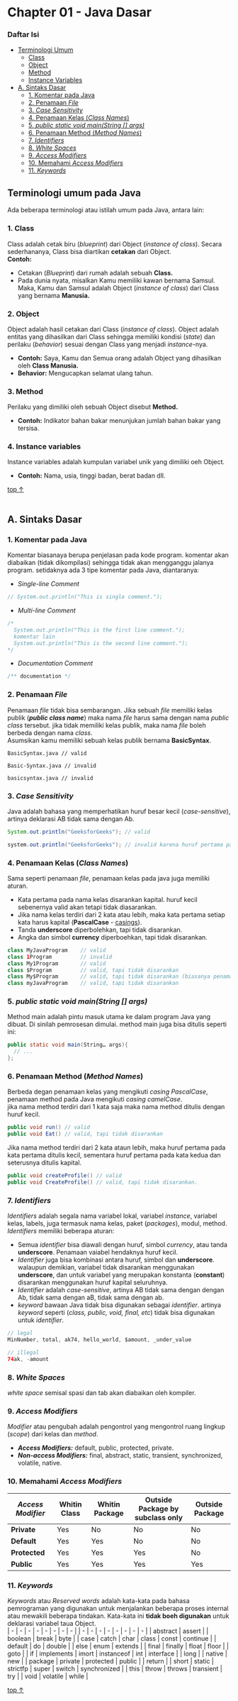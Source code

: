 # Chapter 01 - Java Dasar

### Daftar Isi
- [Terminologi Umum](#terminologi-umum-pada-java)
  - [Class](#1-class)
  - [Object](#2-object)
  - [Method](#3-method)
  - [Instance Variables](#4-instance-variables)
- [A. Sintaks Dasar](#terminologi-umum-pada-java)
  - [1. Komentar pada Java](#1-komentar-pada-java)
  - [2. Penamaan *File*](#2-penamaan-file)
  - [3. *Case Sensitivity*](#3-case-sensitivity)
  - [4. Penamaan Kelas (*Class Names*)](#4-penamaan-kelas-class-names)
  - [5. *public static void main(String [] args)*](#5-public-static-void-mainstring--args)
  - [6. Penamaan Method (*Method Names*)](#6-penamaan-method-method-names)
  - [7. *Identifiers*](#7-identifiers)
  - [8. *White Spaces*](#8-white-spaces)
  - [9. *Access Modifiers*](#9-access-modifiers)
  - [10. Memahami *Access Modifiers*](#10-memahami-access-modifiers)
  - [11. *Keywords*](#11-keywords)


## Terminologi umum pada Java
Ada beberapa terminologi atau istilah umum pada Java, antara lain:
### 1. Class
  Class adalah cetak biru (*blueprint*) dari Object (*instance of class*). Secara sederhananya, Class bisa diartikan **cetakan** dari Object.<br>
  **Contoh:**
  * Cetakan (*Blueprint*) dari rumah adalah sebuah **Class.**
  * Pada dunia nyata, misalkan Kamu memiliki kawan bernama Samsul. Maka,  Kamu dan Samsul adalah Object (*instance of class*) dari Class yang  bernama **Manusia.**<br>

### 2. Object
  Object adalah hasil cetakan dari Class (*instance of class*). Object adalah entitas yang dihasilkan dari Class sehingga memiliki kondisi (*state*) dan perilaku (*behavior*) sesuai dengan Class yang menjadi *instance*-nya.<br>
  * **Contoh:** Saya, Kamu dan Semua orang adalah Object yang dihasilkan oleh **Class Manusia.**
  * **Behavior:** Mengucapkan selamat ulang tahun.<br>

### 3. Method
  Perilaku yang dimiliki oleh sebuah Object disebut **Method.**<br>
  * **Contoh:** Indikator bahan bakar menunjukan jumlah bahan bakar yang tersisa.

### 4. Instance variables
  Instance variables adalah kumpulan variabel unik yang dimiliki oeh Object.</br>
  * **Contoh:** Nama, usia, tinggi badan, berat badan dll.

[top ↑](#daftar-isi)<br><br>

## A. Sintaks Dasar

### 1. Komentar pada Java
  Komentar biasanaya berupa penjelasan pada kode program. komentar akan diabaikan (tidak dikompilasi) sehingga tidak akan mengganggu jalanya program. setidaknya ada 3 tipe komentar pada Java, diantaranya:
  - *Single-line Comment*
  ```Java
  // System.out.println("This is single comment.");

  ```
  - *Multi-line Comment*
  ```Java
  /*
    System.out.println("This is the first line comment.");
    komentar lain
    System.out.println("This is the second line comment.");
  */
  ```
  - *Documentation Comment*
  ```Java
  /** documentation */
  ```

### 2. Penamaan *File*
  Penamaan *file* tidak bisa sembarangan. Jika sebuah *file* memiliki kelas publik (***public class name***) maka nama *file* harus sama dengan nama *public class* tersebut. jika tidak memiliki kelas publik, maka nama *file* boleh berbeda dengan nama *class*. <br>
  Asumsikan kamu memiliki sebuah kelas publik bernama **BasicSyntax**.
  ```
  BasicSyntax.java // valid

  Basic-Syntax.java // invalid

  basicsyntax.java // invalid
  ```

### 3. *Case Sensitivity*
  Java adalah bahasa yang memperhatikan huruf besar kecil (*case-sensitive*), artinya deklarasi AB tidak sama dengan Ab.
  ```Java
  System.out.println("GeeksforGeeks"); // valid

  system.out.println("GeeksforGeeks"); // invalid karena huruf pertama pada keyword System seharusnya kapital. 
  ```

### 4. Penamaan Kelas (*Class Names*)
  Sama seperti penamaan *file*, penamaan kelas pada java juga memiliki aturan.<br>
  - Kata pertama pada nama kelas disarankan kapital. huruf kecil sebenernya valid akan tetapi tidak diasarankan.
  - Jika nama kelas terdiri dari 2 kata atau lebih, maka kata pertama setiap kata harus kapital (**PascalCase** - [casings](https://medium.com/@code.ceeker/naming-conventions-camel-case-pascal-case-kebab-case-and-more-dc4e515b9652)).
  - Tanda **underscore** diperbolehkan, tapi tidak disarankan.
  - Angka dan simbol **currency** diperboehkan, tapi tidak disarankan.
  ```Java
  class MyJavaProgram    // valid
  class 1Program         // invalid
  class My1Program       // valid
  class $Program         // valid, tapi tidak disarankan
  class My$Program       // valid, tapi tidak disarankan (biasanya penamaan kelas seperti ini hanya untuk tujuan khusus)
  class myJavaProgram    // valid, tapi tidak disarankan
  ```

### 5. *public static void main(String [] args)*
  Method main adalah pintu masuk utama ke dalam program Java yang dibuat. Di sinilah pemrosesan dimulai. method main juga bisa ditulis seperti ini:
  ```Java
  public static void main(String… args){
    // ...
  };
  ```

### 6. Penamaan Method (*Method Names*)
 Berbeda degan penamaan kelas yang mengikuti *casing PascalCase*, penamaan method pada Java mengikuti *casing camelCase*. <br>
 jika nama method terdiri dari 1 kata saja maka nama method ditulis dengan huruf kecil.
 ```java
 public void run() // valid
 public void Eat() // valid, tapi tidak disarankan
 ```
 Jika nama method terdiri dari 2 kata ataun lebih, maka huruf pertama pada kata pertama ditulis kecil, sementara huruf pertama pada kata kedua dan seterusnya ditulis kapital.
 ```Java
 public void createProfile() // valid
 public void CreateProfile() // valid, tapi tidak disarankan.
 ```

### 7. *Identifiers*
  *Identifiers* adalah segala nama variabel lokal, variabel *instance*, variabel kelas, labels, juga termasuk nama kelas, paket (*packages*), modul, method. *Identifiers* memiliki beberapa aturan:
  - Semua *identifier* bisa diawali dengan huruf, simbol *currency*, atau tanda **underscore**. Penamaan vaiabel hendaknya huruf kecil.
  - *Identifier* juga bisa kombinasi antara huruf, simbol dan **underscore**. walaupun demikian, variabel tidak disarankan menggunakan **underscore**, dan untuk variabel yang merupakan konstanta (**constant**) disarankan menggunakan huruf kapital seluruhnya.
  - *Identifier* adalah *case-sensitive*, artinya AB tidak sama dengan dengan Ab, tidak sama dengan aB, tidak sama dengan ab.
  - *keyword* bawaan Java tidak bisa digunakan sebagai *identifier*. artinya *keyword* seperti (*class, public, void, final, etc*) tidak bisa digunakan untuk *identifier*.
  ```Java
  // legal
  MinNumber, total, ak74, hello_world, $amount, _under_value

  // illegal
  74ak, -amount
  ```

### 8. *White Spaces*
  *white space* semisal spasi dan tab akan diabaikan oleh kompiler.
### 9. *Access Modifiers*
  *Modifier* atau pengubah adalah pengontrol yang mengontrol ruang lingkup (*scope*) dari kelas dan *method*.
  * ***Access Modifiers:*** default, public, protected, private.
  * ***Non-access Modifiers:*** final, abstract, static, transient, synchronized, volatile, native.

### 10. Memahami *Access Modifiers*
  | ***Access Modifier*** | **Whitin Class** | **Whitin Package** | **Outside Package by subclass only** | Outside Package |
  | --------------------- | ---------------- | ------------------ | ------------------------------------ | --------------- |
  | **Private**           | Yes              | No                 | No                                   | No              |
  | **Default**           | Yes              | Yes                | No                                   | No              |
  | **Protected**         | Yes              | Yes                | Yes                                  | No              |
  | **Public**            | Yes              | Yes                | Yes                                  | Yes             |

### 11. *Keywords*
  *Keywords* atau *Reserved words* adalah kata-kata pada bahasa pemrograman yang digunakan untuk menjalankan beberapa proses internal atau mewakili beberapa tindakan. Kata-kata ini **tidak boeh digunakan** untuk deklarasi variabel taua Object. <br>
  | - | - | - | - | - | - | - | - |
  | - | - | - | - | - | - | - | - |
  | abstract | assert |
  | boolean | break | byte |
  | case | catch | char | class | const | continue |
  | default | do | double |
  | else | enum | extends |
  | final | finally | float | floor |
  | goto |
  | if | implements | imort | instanceof | int | interface |
  | long |
  | native | new |
  | package | private | protected | public |
  | return |
  | short | static | strictfp | super | switch | synchronized |
  | this | throw | throws | transient | try |
  | void | volatile | while |


[top ↑](#daftar-isi)<br><br>